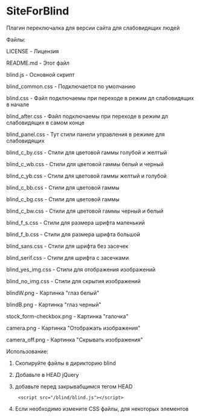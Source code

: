 # SiteForBlind

Плагин переключалка для версии сайта для слабовидящих людей

Файлы:

LICENSE                 - Лицензия

README.md               - Этот файл

blind.js	            - Основной скрипт

blind_common.css        - Подключается по умолчанию

blind.css	            - Файл подключаемы при переходе в режим дл слабовидящих в начале

blind_after.css         - Файл подключаемы при переходе в режим дл слабовидящих в самом конце

blind_panel.css         - Тут стили панели управления в режиме для слабовидящих

blind_c_by.css          - Стили для цветовой гаммы голубой и желтый

blind_c_wb.css          - Стили для цветовой гаммы белый и черный

blind_c_yb.css          - Стили для цветовой гаммы желтый и голубой

blind_c_bb.css	        - Стили для цветовой гаммы 

blind_c_bg.css	        - Стили для цветовой гаммы 

blind_c_bw.css	        - Стили для цветовой гаммы черный и белый

blind_f_s.css	        - Стили для размера шрифта маленький

blind_f_b.css	        - Стили для размера шрифта большой

blind_sans.css          - Стили для шрифта без засечек

blind_serif.css         - Стили для шрифта с засечками

blind_yes_img.css       - Стили для отображения изображений

blind_no_img.css        - Стили для скрытия изображений

blindW.png              - Картинка "глаз белый"

blindB.png	            - Картинка "глаз черный"

stock_form-checkbox.png - Картинка "галочка"

camera.png              - Картинка "Отображать изображения"

camera_off.png          - Картинка "Скрывать изображения"



Использование:

1) Скопируйте файлы в дирикторию blind

2) Добавьте в HEAD jQuery

3) добавьте перед закрывабщимся тегом HEAD

        <script src="/blind/blind.js"></script>

4) Если необходимо измените CSS файлы, для некоторых элементов